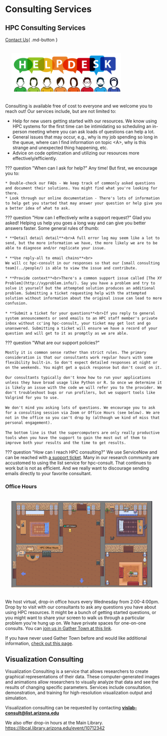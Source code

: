 # Consulting Services

<link rel="stylesheet" href="../../../assets/stylesheets/images.css">

## HPC Consulting Services


<!-- <img class="img" src="images/SupportServicesInfoSlide.jpg" title="Support Services Info" width="800px" style="padding: 20px;"> -->


[Contact Us](https://uarizona.service-now.com/sp?id=sc_cat_item&sys_id=2983102adbd23c109627d90d689619c6&sysparm_category=84d3d1acdbc8f4109627d90d6896191f){ .md-button }

<img class="img-right" src="images/HelpDesk_0.png" title="Helpdesk illustration" width="350px" style="padding: 20px;">

Consulting is available free of cost to everyone and we welcome you to reach out! Our services include, but are not limited to:

* Help for new users getting started with our resources. We know using HPC systems for the first time can be intimidating so scheduling an in-person meeting where you can ask loads of questions can help a lot.
* General issues that may occur, e.g., why is my job spending so long in the queue, where can I find information on topic &#60;A&#62;, why is this strange and unexpected thing happening, etc.
* Advice on code optimization and utilizing our resources more effectively/efficiently.

??? question "When can I ask for help?"
    Any time! But first, we encourage you to:

    * Double-check our FAQs - We keep track of commonly asked questions and document their solutions. You might find what you're looking for there.
    * Look through our online documentation - There's lots of information to help get you started that may answer your question or help give you a better idea of what to ask.
??? question "How can I effectively write a support request?"
    Glad you asked! Helping us help you goes a long way and can give you better answers faster. Some general rules of thumb:

    * **Detail detail detail**<br>A full error log may seem like a lot to send, but the more information we have, the more likely we are to be able to diagnose and/or replicate your issue.

    * **Use reply-all to email chains**<br>
    We will cc hpc-consult in our responses so that our [small consulting team](../people/) is able to view the issue and contribute.

    * **Provide context**<br>There's a common support issue called [The XY Problem](http://xyproblem.info/). Say you have a problem and try to solve it yourself but the attempted solution produces an additional problem. Submitting a ticket requesting help with the attempted solution without information about the original issue can lead to more confusion. 

    * **Submit a ticket for your questions**<br>If you reply to general system announcements or send emails to an HPC staff member's private inbox without cc'ing hpc-consult, your ticket may get lost and go unanswered. Submitting a ticket will ensure we have a record of your question and will get to it as promptly as we are able.
    
??? question "What are our support policies?"
    

    Mostly it is common sense rather than strict rules. The primary consideration is that our consultants work regular hours with some flexibility built-in. So don't expect detailed responses at night or on the weekends. You might get a quick response but don't count on it.

    Our consultants typically don't know how to run your applications unless they have broad usage like Python or R. So once we determine it is likely an issue with the code we will refer you to the provider. We don't troubleshoot bugs or run profilers, but we support tools like Valgrind for you to use.

    We don't mind you asking lots of questions. We encourage you to ask for a consulting session via Zoom or Office Hours (see below). We are not in the office so you can't drop by (although we kind of miss that personal engagement).

    The bottom line is that the supercomputers are only really productive tools when you have the support to gain the most out of them to improve both your results and the time to get results.

??? question "How can I reach HPC consulting?"
    We use ServiceNow and can be reached with [a support ticket](https://uarizona.service-now.com/sp?id=sc_cat_item&sys_id=2983102adbd23c109627d90d689619c6&sysparm_category=84d3d1acdbc8f4109627d90d6896191f). Many in our research community are accustomed to using the list service for hpc-consult. That continues to work but is not as efficient. And we really want to discourage sending emails directly to your favorite consultant.  
    
### Office Hours

<img class="img-right" src="images/office_hours.png" title="Office hours interface" width="450px" style="padding: 20px;">


We host virtual, drop-in office hours every Wednesday from 2:00-4:00pm. Drop by to visit with our consultants to ask any questions you have about using HPC resources. It might be a bunch of getting started questions, or you might want to share your screen to walk us through a particular problem you're hung up on. We have private spaces for one-on-one consults. You can [join us in Gather Town at this link](https://gather.town/app/dVsAprPNBVmI9NpL/hpc-office-hours). 
 

If you have never used Gather Town before and would like additional information, [check out this page](https://support.gather.town/hc/en-us).


## Visualization Consulting 

Visualization Consulting is a service that allows researchers to create graphical representations of their data. These computer-generated images and animations allow researchers to visually analyze that data and see the results of changing specific parameters. Services include consultation, demonstration, and training for high-resolution visualization output and simulation. 

Visualization consulting can be requested by contacting **vislab-consult@list.arizona.edu**
 
We also offer drop-in hours at the Main Library.
<a href="https://libcal.library.arizona.edu/event/10712342" class="external-link" title="https://libcal.library.arizona.edu/event/10712342">https://libcal.library.arizona.edu/event/10712342</a></span>

<object class="pdf" 
    data="images/SupportServicesInfoSlide.pdf"
    width="800"
    height="500"
    border="0">
</object>

